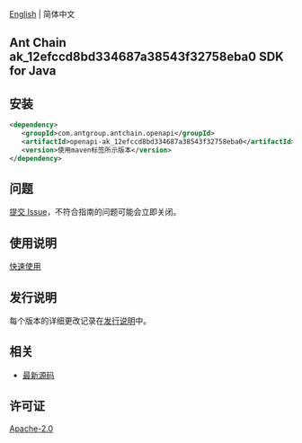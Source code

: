 [English](README.md) | 简体中文

## Ant Chain ak_12efccd8bd334687a38543f32758eba0 SDK for Java

## 安装

```xml
<dependency>
   <groupId>com.antgroup.antchain.openapi</groupId>
   <artifactId>openapi-ak_12efccd8bd334687a38543f32758eba0</artifactId>
   <version>使用maven标签所示版本</version>
</dependency>
```

## 问题

[提交 Issue](https://github.com/alipay/antchain-openapi-prod-sdk/issues/new)，不符合指南的问题可能会立即关闭。

## 使用说明

[快速使用](https://github.com/alipay/antchain-openapi-prod-sdk)

## 发行说明

每个版本的详细更改记录在[发行说明](./ChangeLog.txt)中。

## 相关

- [最新源码](https://github.com/alipay/antchain-openapi-prod-sdk/)

## 许可证

[Apache-2.0](http://www.apache.org/licenses/LICENSE-2.0)
